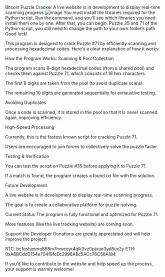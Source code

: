 Bitcoin Puzzle Cracker A live website is in development to display real-time scanning progress
![image](https://github.com/user-attachments/assets/3b82ca9f-9759-4da2-affa-2fee827be174)
You must install the libraries required for the Python script. Run the command, and you’ll see which libraries you need. Install them one by one. After that, you can begin. Puzzle 35 and 71 of the Python script, you still need to change the path to your own folder’s path. Good luck!

This program is designed to crack Puzzle #71 by efficiently scanning and processing hexadecimal codes. Here's a clear explanation of how it works:

How the Program Works:
Scanning & Pool Collection

The program scans 8-digit hexadecimal codes (from a shared pool) and checks them against Puzzle 71, which consists of 18 hex characters.

The first 8 digits are taken from the pool (to avoid duplicate scans).

The remaining 10 digits are generated sequentially for exhaustive testing.

Avoiding Duplicates

Once a code is scanned, it is stored in the pool so that it is never scanned again, improving efficiency.

High-Speed Processing

Currently, this is the fastest known script for cracking Puzzle 71.

Users are encouraged to join forces to collectively solve the puzzle faster.

Testing & Verification

You can test the script on Puzzle #35 before applying it to Puzzle 71.

If a match is found, the program creates a found.txt file with the solution.

Future Development

A live website is in development to display real-time scanning progress.

The goal is to create a collaborative platform for puzzle-solving.

Current Status
The program is fully functional and optimized for Puzzle 71.

More features (like the live tracking website) are coming soon.

Support the Developer
Donations are greatly appreciated and will help improve the project!

BTC: bc1qshjmmq898m7mwceyr4qlk3vz0ptxue3yd8ux2y
ETH: 0xA6BCdcD154e704f9fcEc2996A8c5ACc76C56A184

If you’d like to contribute to the website and help speed up the process, your support is warmly welcome!
